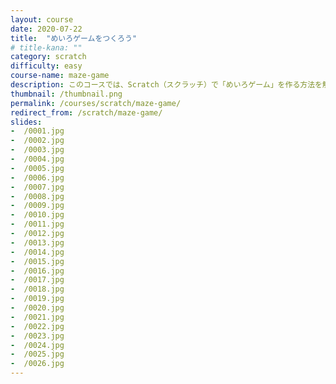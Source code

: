 ```yaml
---
layout: course
date: 2020-07-22
title:  "めいろゲームをつくろう"
# title-kana: ""
category: scratch
difficulty: easy
course-name: maze-game
description: このコースでは、Scratch（スクラッチ）で「めいろゲーム」を作る方法を解説します。スライドで誰でも簡単に学べるビジュアルプログラミング学習サイト「メクルン」を使って、Scratch（スクラッチ）の学習をはじめよう。
thumbnail: /thumbnail.png
permalink: /courses/scratch/maze-game/
redirect_from: /scratch/maze-game/
slides:
-  /0001.jpg
-  /0002.jpg
-  /0003.jpg
-  /0004.jpg
-  /0005.jpg
-  /0006.jpg
-  /0007.jpg
-  /0008.jpg
-  /0009.jpg
-  /0010.jpg
-  /0011.jpg
-  /0012.jpg
-  /0013.jpg
-  /0014.jpg
-  /0015.jpg
-  /0016.jpg
-  /0017.jpg
-  /0018.jpg
-  /0019.jpg
-  /0020.jpg
-  /0021.jpg
-  /0022.jpg
-  /0023.jpg
-  /0024.jpg
-  /0025.jpg
-  /0026.jpg
---
```

